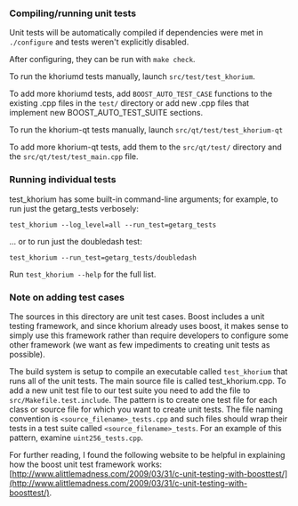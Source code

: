 ### Compiling/running unit tests

Unit tests will be automatically compiled if dependencies were met in `./configure`
and tests weren't explicitly disabled.

After configuring, they can be run with `make check`.

To run the khoriumd tests manually, launch `src/test/test_khorium`.

To add more khoriumd tests, add `BOOST_AUTO_TEST_CASE` functions to the existing
.cpp files in the `test/` directory or add new .cpp files that
implement new BOOST_AUTO_TEST_SUITE sections.

To run the khorium-qt tests manually, launch `src/qt/test/test_khorium-qt`

To add more khorium-qt tests, add them to the `src/qt/test/` directory and
the `src/qt/test/test_main.cpp` file.

### Running individual tests

test_khorium has some built-in command-line arguments; for
example, to run just the getarg_tests verbosely:

    test_khorium --log_level=all --run_test=getarg_tests

... or to run just the doubledash test:

    test_khorium --run_test=getarg_tests/doubledash

Run `test_khorium --help` for the full list.

### Note on adding test cases

The sources in this directory are unit test cases.  Boost includes a
unit testing framework, and since khorium already uses boost, it makes
sense to simply use this framework rather than require developers to
configure some other framework (we want as few impediments to creating
unit tests as possible).

The build system is setup to compile an executable called `test_khorium`
that runs all of the unit tests.  The main source file is called
test_khorium.cpp. To add a new unit test file to our test suite you need 
to add the file to `src/Makefile.test.include`. The pattern is to create
one test file for each class or source file for which you want to create
unit tests.  The file naming convention is `<source_filename>_tests.cpp`
and such files should wrap their tests in a test suite
called `<source_filename>_tests`. For an example of this pattern,
examine `uint256_tests.cpp`.

For further reading, I found the following website to be helpful in
explaining how the boost unit test framework works:
[http://www.alittlemadness.com/2009/03/31/c-unit-testing-with-boosttest/](http://www.alittlemadness.com/2009/03/31/c-unit-testing-with-boosttest/).
